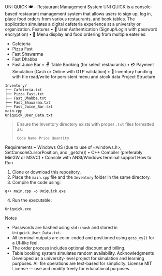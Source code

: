 UNI QUICK 🍽️ - Restaurant Management System
UNI QUICK is a console-based restaurant management system that allows users to sign up, log in, place food orders from various restaurants, and book tables. The application simulates a digital cafeteria experience at a university or organization.
Features
•	🔐 User Authentication (Signup/Login with password encryption)
•	🧾 Menu display and food ordering from multiple eateries:
   - Cafeteria
   - Pizza Fast
   - Fast Shawarma
   - Fast Dhabba
   - Fast Juice Bar
•	🪑 Table Booking (for select restaurants)
•	💳 Payment Simulation (Cash or Online with OTP validation)
•	💾 Inventory handling with file read/write for persistent menu and stock data
Project Structure
```
Inventory/
├── Cafeteria.txt
├── Pizza_Fast.txt
├── Fast_Dhabba.txt
├── Fast_Shawarma.txt
├── Fast_Juice_Bar.txt
main.cpp
Uniquick_User_Data.txt
```
> Ensure the Inventory directory exists with proper `.txt` files formatted as:
> ```
> Code Name Price Quantity
> ```
Requirements
•	Windows OS (due to use of <windows.h>, SetConsoleCursorPosition, and _getch())
•	C++ Compiler (preferably MinGW or MSVC)
•	Console with ANSI/Windows terminal support
How to Run
1.	Clone or download this repository.
2.	Place the `main.cpp` file and the `Inventory` folder in the same directory.
3.	Compile the code using:
   ```
   g++ main.cpp -o Uniquick.exe
   ```
4.	Run the executable:
   ```
   Uniquick.exe
   ```
Notes
- Passwords are hashed using `std::hash` and stored in `Uniquick_User_Data.txt`.
- All terminal outputs are color-coded and positioned using `goto_xy()` for a UI-like feel.
- The order process includes optional discount and billing.
- Table booking system simulates random availability.
Acknowledgments
Developed as a university-level project for simulation and learning purposes. All file operations are text-based for simplicity.
License
MIT License — use and modify freely for educational purposes.
